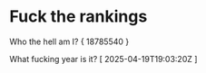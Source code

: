 # Fuck the rankings

Who the hell am I?
{ 18785540 }

What fucking year is it?
[ 2025-04-19T19:03:20Z ]
